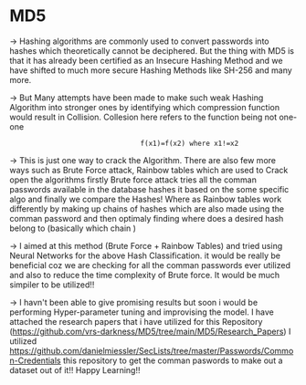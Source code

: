 # MD5



-> Hashing algorithms are commonly used to convert passwords into hashes which theoretically cannot be deciphered.
But the thing with MD5 is that it has already been certified as an Insecure Hashing Method and we have shifted to much more secure Hashing 
Methods like SH-256 and many more.

-> But Many attempts have been made to make such weak Hashing Algorithm into stronger ones by identifying which compression function would result in Collision.
Collesion here refers to the function being not one-one 
              
                                    f(x1)=f(x2) where x1!=x2
-> This is just one way to crack the Algorithm. There are also few more ways such as Brute Force attack, Rainbow tables which are used to Crack open the algorithms
 firstly Brute force attack tries all the comman passwords available in the database hashes it based on the some specific algo and finally we compare the Hashes!
 Where as Rainbow tables work differently by making up chains of hashes which are also made using the comman password and then optimaly finding where does a 
 desired hash belong to (basically which chain )
 
 -> I aimed at this method (Brute Force + Rainbow Tables)  and tried using Neural Networks for the above Hash Classification. 
    it would be really be beneficial coz we are checking for all the comman passwords ever 
    utilized and also to reduce the time complexity of Brute force. It would be much simpiler to be utilized!!
  
  -> I havn't been able to give promising results but soon i would be performing Hyper-parameter tuning and improvising the model.
    I have attached the research papers that i have utilized for this Repository (https://github.com/vrs-darkness/MD5/tree/main/MD5/Research_Papers)
    I utilized https://github.com/danielmiessler/SecLists/tree/master/Passwords/Common-Credentials this repository to get the comman paswords to make out a dataset out of it!!
    Happy Learning!!
    
 
                                                 

